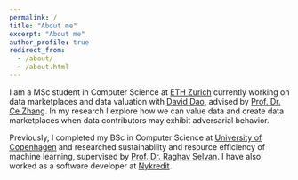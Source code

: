 ```yaml
---
permalink: /
title: "About me"
excerpt: "About me"
author_profile: true
redirect_from: 
  - /about/
  - /about.html
---
```


I am a MSc student in Computer Science at [ETH Zurich](https://inf.ethz.ch/) currently working on data marketplaces and data valuation with [David Dao](https://daviddao.org/), advised by [Prof. Dr. Ce Zhang](https://zhangce.github.io/).
In my research I explore how we can value data and create data marketplaces when data contributors may exhibit adversarial behavior.

Previously, I completed my BSc in Computer Science at [University of Copenhagen](https://di.ku.dk/english/) and researched sustainability and resource efficiency of machine learning, supervised by [Prof. Dr. Raghav Selvan](https://raghavian.github.io/). I have also worked as a software developer at [Nykredit](https://www.nykredit.com/en-gb/).
